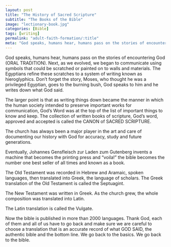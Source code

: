 ```yaml
---
layout: post
title: "The History of Sacred Scripture"
subtitle: "The Books of the Bible"
image: "lectionary-book.jpg"
categories: [Bible]
tags: [writing]
permalink: "adult-faith-formation/:title"
meta: "God speaks, humans hear, humans pass on the stories of encountering God (ORAL TRADITION). Next, as we evolved, we began to communicate using symbols that could be scratched or painted on to walls and materials. The Egyptians refine these scratches to a system of writing known as hieroglyphics. Don’t forget the story, Moses, who thought he was a privileged Egyptian, goes to the burning bush, God speaks to him and he writes down what God said."
---
```

God speaks, humans hear, humans pass on the stories of encountering God (ORAL TRADITION). Next, as we evolved, we began to communicate using symbols that could be scratched or painted on to walls and materials. The Egyptians refine these scratches to a system of writing known as hieroglyphics. Don’t forget the story, Moses, who thought he was a privileged Egyptian, goes to the burning bush, God speaks to him and he writes down what God said.
<!--more-->

The larger point is that as writing things down became the manner in which the human society intended to preserve important works for communication, God’s Word was at the top of the list of important things to know and keep. The collection of written books of scripture, God’s word, approved and accepted is called the CANON of SACRED SCRIPTURE.

The church has always been a major player in the art and care of documenting our history with God for accuracy, study and future generations.

Eventually, Johannes Gensfleisch zur Laden zum Gutenberg invents a machine that becomes the printing press and “voila!” the bible becomes the number one best seller of all times and known as a book.

The Old Testament was recorded in Hebrew and Aramaic, spoken languages, then translated into Greek, the language of scholars. The Greek translation of the Old Testament is called the Septuagint.

The New Testament was written in Greek. As the church grew, the whole composition was translated into Latin.

The Latin translation is called the Vulgate.

Now the bible is published in more than 2000 languages. Thank God, each of them and all of us have to go back and make sure we are careful to choose a translation that is an accurate record of what GOD SAID, the authentic bible and the bottom line. We go back to the basics. We go back to the bible.